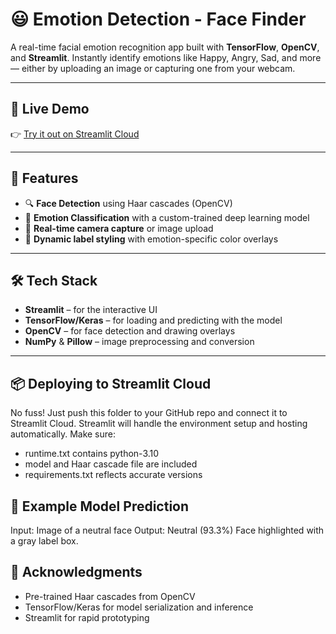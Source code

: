 # 😃 Emotion Detection - Face Finder

A real-time facial emotion recognition app built with **TensorFlow**, **OpenCV**, and **Streamlit**. Instantly identify emotions like Happy, Angry, Sad, and more — either by uploading an image or capturing one from your webcam.

---

## 🚀 Live Demo
👉 [Try it out on Streamlit Cloud](https://emotion-detection-face-finder.streamlit.app/)

---

## 🧠 Features
- 🔍 **Face Detection** using Haar cascades (OpenCV)
- 🤖 **Emotion Classification** with a custom-trained deep learning model
- 🎯 **Real-time camera capture** or image upload
- 🎨 **Dynamic label styling** with emotion-specific color overlays


---

## 🛠 Tech Stack
- **Streamlit** – for the interactive UI
- **TensorFlow/Keras** – for loading and predicting with the model
- **OpenCV** – for face detection and drawing overlays
- **NumPy** & **Pillow** – image preprocessing and conversion

---

## 📦 Deploying to Streamlit Cloud
No fuss! Just push this folder to your GitHub repo and connect it to Streamlit Cloud. Streamlit will handle the environment setup and hosting automatically.
Make sure:
- runtime.txt contains python-3.10
- model and Haar cascade file are included
- requirements.txt reflects accurate versions

## 🤔 Example Model Prediction
Input: Image of a neutral face
Output: Neutral (93.3%)
Face highlighted with a gray label box.


## 🧠 Acknowledgments
- Pre-trained Haar cascades from OpenCV
- TensorFlow/Keras for model serialization and inference
- Streamlit for rapid prototyping
